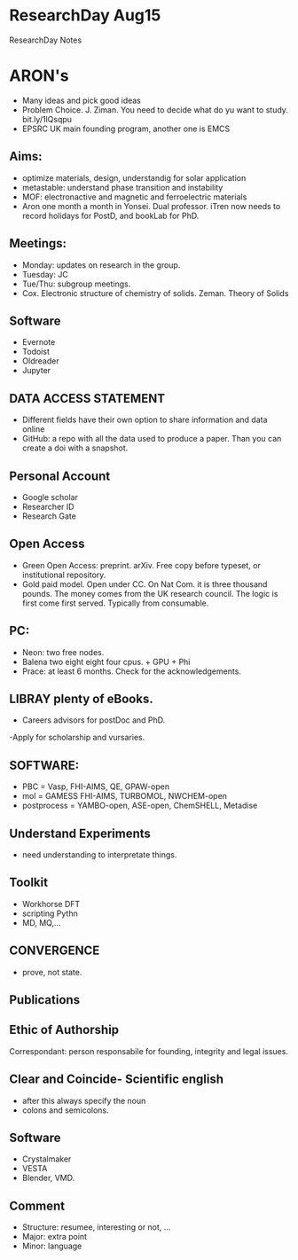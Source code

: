 # ResearchDay Aug15
ResearchDay Notes
# ARON's
- Many ideas and pick good ideas
- Problem Choice. J. Ziman. You need to decide what do yu want to study. bit.ly/1lQsqpu
- EPSRC UK main founding program, another one is EMCS
## Aims:
- optimize materials, design, understandig for solar application
- metastable: understand phase transition and instability
- MOF: electronactive and magnetic and ferroelectric materials
- Aron one month a month in Yonsei. Dual professor.
iTren now needs to record holidays for PostD, and bookLab for PhD.
## Meetings:
- Monday: updates on research in the group.
- Tuesday: JC
- Tue/Thu: subgroup meetings.
- Cox. Electronic structure of chemistry of  solids. Zeman. Theory of Solids
## Software
- Evernote
- Todoist
- Oldreader
- Jupyter
## DATA ACCESS STATEMENT
- Different fields have their own option to share information and data online
- GitHub: a repo with all the data used to produce a paper. Than you can create a doi with a snapshot.
## Personal Account
- Google scholar
- Researcher ID
- Research Gate
## Open Access
- Green Open Access: preprint. arXiv. Free copy before typeset, or institutional repository.
- Gold paid model. Open under CC. On Nat Com. it is three thousand pounds. The money comes from the UK research council.
The logic is first come first served. Typically from consumable.
## PC:
- Neon: two free nodes. 
- Balena two eight eight four cpus. + GPU + Phi
- Prace: at least 6 months.
Check for the acknowledgements.

## LIBRAY plenty of eBooks.
- Careers advisors for postDoc and PhD. 

-Apply for scholarship and vursaries.

## SOFTWARE:
- PBC = Vasp, FHI-AIMS, QE, GPAW-open
- mol = GAMESS FHI-AIMS, TURBOMOL, NWCHEM-open
- postprocess = YAMBO-open, ASE-open, ChemSHELL, Metadise
## Understand Experiments
- need understanding to interpretate things.
##  Toolkit
- Workhorse DFT
- scripting Pythn
- MD, MQ,...

## CONVERGENCE
- prove, not state.
## Publications
## Ethic of Authorship
Correspondant: person responsabile for founding, integrity and legal issues.
## Clear and Coincide- Scientific english
- after this always specify the noun
- colons and semicolons.
## Software
- Crystalmaker
- VESTA
- Blender, VMD.
## Comment
- Structure: resumee, interesting or not, ...
- Major: extra point
- Minor: language

